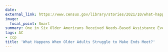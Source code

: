 ```yaml
---
date:
external_link: https://www.census.gov/library/stories/2021/10/what-happens-when-older-adults-struggle-to-make-ends-meet.html
image:
  focal_point: Smart
summary: One in Six Older Americans Received Needs-Based Assistance Even Before Pandemic
tags: AC
- ccp
title: 'What Happens When Older Adults Struggle to Make Ends Meet?'
---
```

